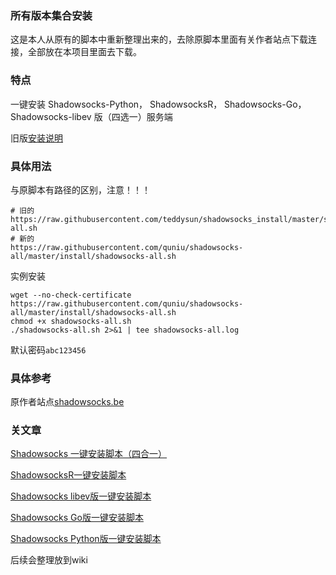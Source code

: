### 所有版本集合安装

这是本人从原有的脚本中重新整理出来的，去除原脚本里面有关作者站点下载连接，全部放在本项目里面去下载。


### 特点

一键安装 Shadowsocks-Python， ShadowsocksR， Shadowsocks-Go， Shadowsocks-libev 版（四选一）服务端

旧版[安装说明](https://shadowsocks.be/11.html)

### 具体用法
与原脚本有路径的区别，注意！！！
```
# 旧的
https://raw.githubusercontent.com/teddysun/shadowsocks_install/master/shadowsocks-all.sh
# 新的
https://raw.githubusercontent.com/quniu/shadowsocks-all/master/install/shadowsocks-all.sh

```

实例安装
```
wget --no-check-certificate https://raw.githubusercontent.com/quniu/shadowsocks-all/master/install/shadowsocks-all.sh
chmod +x shadowsocks-all.sh
./shadowsocks-all.sh 2>&1 | tee shadowsocks-all.log
```


默认密码`abc123456`



### 具体参考
原作者站点[shadowsocks.be](https://shadowsocks.be/)



### 关文章

[Shadowsocks 一键安装脚本（四合一）](https://shadowsocks.be/11.html)

[ShadowsocksR一键安装脚本](https://shadowsocks.be/9.html)

[Shadowsocks libev版一键安装脚本](https://shadowsocks.be/4.html)

[Shadowsocks Go版一键安装脚本](https://shadowsocks.be/3.html)

[Shadowsocks Python版一键安装脚本](https://shadowsocks.be/1.html)



后续会整理放到wiki

